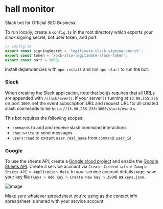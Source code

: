 # hall monitor
Slack bot for Official SEC Business.

To run locally, create a `config.ts` in the root directory which exports your slack signing secret, bot user token, and port:
```ts
// config.ts
export const signingSecret = 'legitimate-slack-signing-secret';
export const token = 'xoxb-also-legitimate-slack-token';
export const port = 3000;
```
Install dependencies with `npm install` and run `npm start` to run the bot.

### Slack
When creating the Slack application, note that boltjs requires that all URLs are appended with `/slack/events`. If your
server is running at `13.00.255.255` on port `3000`, set the event subscription URL and request URL for all created slash 
commands to be `http://13.00.255.255:3000/slack/events`.

This bot requires the following scopes:
- `commands` to add and receive slash command interactions
- `chat:write` to send messages
- `users:read` to extract `user.real_name` from `command.user_id`

### Google
To use the sheets API, create a [Google cloud project](https://console.cloud.google.com) and enable the [Google Sheets
API](https://console.cloud.google.com/marketplace/product/google/sheets.googleapis.com). Create a service account via
`Create Credentials > Google Sheets API > Application data`. In your service account details page, save your key file
(`Keys > Add Key > Create new key > JSON`) as `keys.json`.

![image](https://user-images.githubusercontent.com/60120929/150878787-2d51b0f7-195e-4584-80da-364b38b58d40.png)

Make sure whatever spreadsheet you're using as the contact info spreadsheet is shared with your service account.
